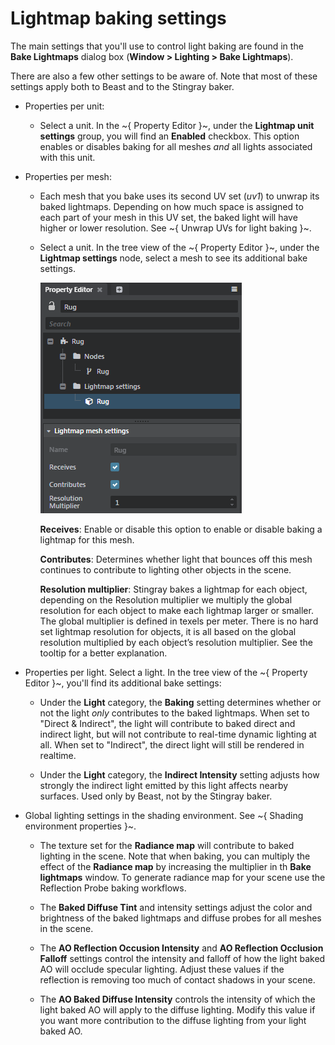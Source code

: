 # Lightmap baking settings

The main settings that you'll use to control light baking are found in the **Bake Lightmaps** dialog box (**Window > Lighting > Bake Lightmaps**).

There are also a few other settings to be aware of. Note that most of these settings apply both to Beast and to the Stingray baker.

-	Properties per unit:

	-	Select a unit. In the ~{ Property Editor }~, under the **Lightmap unit settings** group, you will find an **Enabled** checkbox. This option enables or disables baking for all meshes *and* all lights associated with this unit.

-	Properties per mesh:

	-	Each mesh that you bake uses its second UV set (*uv1*) to unwrap its baked lightmaps. Depending on how much space is assigned to each part of your mesh in this UV set, the baked light will have higher or lower resolution. See ~{ Unwrap UVs for light baking }~.

	-	Select a unit. In the tree view of the  ~{ Property Editor }~, under the **Lightmap settings** node, select a mesh to see its additional bake settings.

		![](../../../images/beast_settings_perMesh.png)

		**Receives**: Enable or disable this option to enable or disable baking a lightmap for this mesh.

		**Contributes**: Determines whether light that bounces off this mesh continues to contribute to lighting other objects in the scene.

		**Resolution multiplier**: Stingray bakes a lightmap for each object, depending on the Resolution multiplier we multiply the global resolution for each object to make each lightmap larger or smaller. The global multiplier is defined in texels per meter. There is no hard set lightmap resolution for objects, it is all based on the global resolution multiplied by each object’s resolution multiplier. See the tooltip for a better explanation.

-	Properties per light. Select a light. In the tree view of the  ~{ Property Editor }~, you'll find its additional bake settings:

	-	Under the **Light** category, the **Baking** setting determines whether or not the light *only* contributes to the baked lightmaps. When set to "Direct & Indirect", the light will contribute to baked direct and indirect light, but will not contribute to real-time dynamic lighting at all. When set to "Indirect", the direct light will still be rendered in realtime.

	-	Under the **Light** category, the **Indirect Intensity** setting adjusts how strongly the indirect light emitted by this light affects nearby surfaces. Used only by Beast, not by the Stingray baker.

-	Global lighting settings in the shading environment. See ~{ Shading environment properties }~.

	-	The texture set for the **Radiance map** will contribute to baked lighting in the scene. Note that when baking, you can multiply the effect of the **Radiance map** by increasing the multiplier in th **Bake lightmaps** window. To generate radiance map for your scene use the Reflection Probe baking workflows.

	-	The **Baked Diffuse Tint** and intensity settings adjust the color and brightness of the baked lightmaps and diffuse probes for all meshes in the scene.

	-	The **AO Reflection Occusion Intensity** and **AO Reflection Occlusion Falloff** settings control the intensity and falloff of how the light baked AO will occlude specular lighting.  Adjust these values if the reflection is removing too much of contact shadows in your scene.

	-	The **AO Baked Diffuse Intensity** controls the intensity of which the light baked AO will apply to the diffuse lighting. Modify this value if you want more contribution to the diffuse lighting from your light baked AO.

